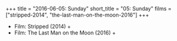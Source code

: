 +++
title = "2016-06-05: Sunday"
short_title = "05: Sunday"
films = ["stripped-2014", "the-last-man-on-the-moon-2016"]
+++


* Film: Stripped (2014) +
* Film: The Last Man on the Moon (2016) +
